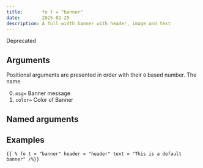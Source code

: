 ```yaml
---
title:       fo t = "banner"
date:        2025-02-25
description: A full width banner with header, image and text
---
```

Deprecated

## Arguments

Positional arguments are presented in order with their `0` based number. The
name

0. `msg=` Banner message
1. `color=` Color of Banner

## Named arguments

## Examples

```hugo  {linenos=inline}
{{ % fo t = "banner" header = "header" text = "This is a default banner" /%}}
```
